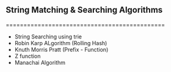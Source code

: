 ## String Matching & Searching Algorithms
=============================================

- String Searching using trie
- Robin Karp ALgorithm (Rolling Hash)
- Knuth Morris Pratt (Prefix - Function)
- Z function
- Manachai Algorithm